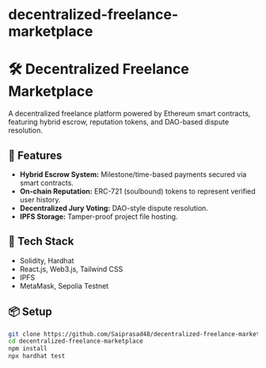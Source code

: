 # decentralized-freelance-marketplace
# 🛠️ Decentralized Freelance Marketplace

A decentralized freelance platform powered by Ethereum smart contracts, featuring hybrid escrow, reputation tokens, and DAO-based dispute resolution.

## 🚀 Features

- **Hybrid Escrow System:** Milestone/time-based payments secured via smart contracts.
- **On-chain Reputation:** ERC-721 (soulbound) tokens to represent verified user history.
- **Decentralized Jury Voting:** DAO-style dispute resolution.
- **IPFS Storage:** Tamper-proof project file hosting.

## 🧰 Tech Stack

- Solidity, Hardhat
- React.js, Web3.js, Tailwind CSS
- IPFS
- MetaMask, Sepolia Testnet

## 📦 Setup

```bash
git clone https://github.com/Saiprasad48/decentralized-freelance-marketplace.git
cd decentralized-freelance-marketplace
npm install
npx hardhat test
